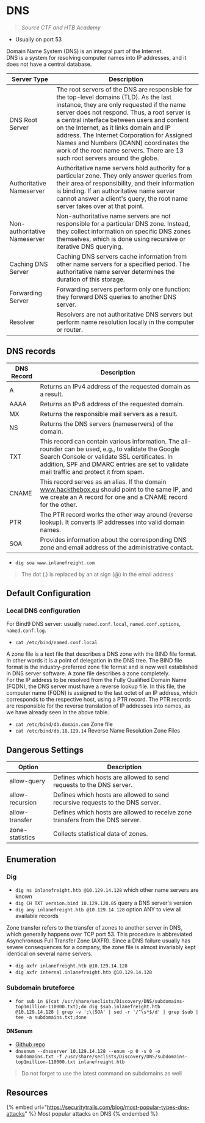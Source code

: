 # DNS

> *Source CTF and HTB Academy*

- Usually on port 53

Domain Name System (DNS) is an integral part of the Internet.  
DNS is a system for resolving computer names into IP addresses, and it does not have a central database.

|Server Type|Description|
|-----------|-----------|
|DNS Root Server|The root servers of the DNS are responsible for the top-level domains (TLD). As the last instance, they are only requested if the name server does not respond. Thus, a root server is a central interface between users and content on the Internet, as it links domain and IP address. The Internet Corporation for Assigned Names and Numbers (ICANN) coordinates the work of the root name servers. There are 13 such root servers around the globe.|
|Authoritative Nameserver|Authoritative name servers hold authority for a particular zone. They only answer queries from their area of responsibility, and their information is binding. If an authoritative name server cannot answer a client's query, the root name server takes over at that point.|
|Non-authoritative Nameserver|Non-authoritative name servers are not responsible for a particular DNS zone. Instead, they collect information on specific DNS zones themselves, which is done using recursive or iterative DNS querying.|
|Caching DNS Server|Caching DNS servers cache information from other name servers for a specified period. The authoritative name server determines the duration of this storage.|
|Forwarding Server|Forwarding servers perform only one function: they forward DNS queries to another DNS server.|
|Resolver|Resolvers are not authoritative DNS servers but perform name resolution locally in the computer or router.|

## DNS records

|DNS Record|Description|
|----------|-----------|
|A|Returns an IPv4 address of the requested domain as a result.|
|AAAA|Returns an IPv6 address of the requested domain.|
|MX|Returns the responsible mail servers as a result.|
|NS|Returns the DNS servers (nameservers) of the domain.|
|TXT|This record can contain various information. The all-rounder can be used, e.g., to validate the Google Search Console or validate SSL certificates. In addition, SPF and DMARC entries are set to validate mail traffic and protect it from spam.|
|CNAME|This record serves as an alias. If the domain www.hackthebox.eu should point to the same IP, and we create an A record for one and a CNAME record for the other.|
|PTR|The PTR record works the other way around (reverse lookup). It converts IP addresses into valid domain names.|
|SOA|Provides information about the corresponding DNS zone and email address of the administrative contact.|

- `dig soa www.inlanefreight.com`

> The dot (.) is replaced by an at sign (@) in the email address

## Default Configuration

### Local DNS configuration

For Bind9 DNS server: usually `named.conf.local`, `named.conf.options`, `named.conf.log`.

- `cat /etc/bind/named.conf.local`

A zone file is a text file that describes a DNS zone with the BIND file format. In other words it is a point of delegation in the DNS tree. The BIND file format is the industry-preferred zone file format and is now well established in DNS server software. A zone file describes a zone completely.  
For the IP address to be resolved from the Fully Qualified Domain Name (FQDN), the DNS server must have a reverse lookup file. In this file, the computer name (FQDN) is assigned to the last octet of an IP address, which corresponds to the respective host, using a PTR record. The PTR records are responsible for the reverse translation of IP addresses into names, as we have already seen in the above table.  

- `cat /etc/bind/db.domain.com` Zone file
- `cat /etc/bind/db.10.129.14` Reverse Name Resolution Zone Files

## Dangerous Settings

|Option|Description|
|------|-----------|
|allow-query|Defines which hosts are allowed to send requests to the DNS server.|
|allow-recursion|Defines which hosts are allowed to send recursive requests to the DNS server.|
|allow-transfer|Defines which hosts are allowed to receive zone transfers from the DNS server.|
|zone-statistics|Collects statistical data of zones.|

## Enumeration

### Dig

- `dig ns inlanefreight.htb @10.129.14.128` which other name servers are known
- `dig CH TXT version.bind 10.129.120.85` query a DNS server's version
- `dig any inlanefreight.htb @10.129.14.128` option ANY to view all available records

Zone transfer refers to the transfer of zones to another server in DNS, which generally happens over TCP port 53. This procedure is abbreviated Asynchronous Full Transfer Zone (AXFR). Since a DNS failure usually has severe consequences for a company, the zone file is almost invariably kept identical on several name servers.

- `dig axfr inlanefreight.htb @10.129.14.128`
- `dig axfr internal.inlanefreight.htb @10.129.14.128`

### Subdomain bruteforce

- `for sub in $(cat /usr/share/seclists/Discovery/DNS/subdomains-top1million-110000.txt);do dig $sub.inlanefreight.htb @10.129.14.128 | grep -v ';\|SOA' | sed -r '/^\s*$/d' | grep $sub | tee -a subdomains.txt;done`

#### DNSenum

- [Github repo](https://github.com/fwaeytens/dnsenum)
- `dnsenum --dnsserver 10.129.14.128 --enum -p 0 -s 0 -o subdomains.txt -f /usr/share/seclists/Discovery/DNS/subdomains-top1million-110000.txt inlanefreight.htb`

> Do not forget to use the latest command on subdomains as well

## Resources

{% embed url="https://securitytrails.com/blog/most-popular-types-dns-attacks" %} Most popular attacks on DNS {% endembed %}  
